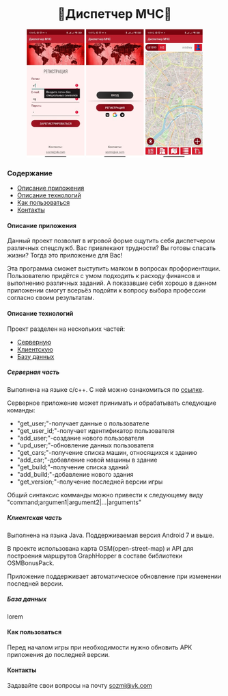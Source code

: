 <h1 align="center">🚨Диспетчер МЧС🚨</h1>

<p align="center">
  <img src="/readme/log.jpg" alt="фото" title="Авторизация в приложении" height=300px>
  <img src="/readme/auth.jpg" alt="фото" title="Авторизация в приложении" height=300px>
  <img src="/readme/map.jpg" alt="фото" title="Авторизация в приложении" height=300px>
</p>
<h3>Содержание</h3>
<ul>
  <li> <a href="#intro">Описание приложения</a></li>
  <li> <a href="#descr">Описание технологий</a></li>
  <li> <a href="#usage">Как пользоваться</a></li>
  <li> <a href="#contacts">Контакты</a></li>
</ul>

<h4 name="intro">Описание приложения</h4>
    <p>Данный проект позволит в игровой форме ощутить себя диспетчером различных спецслужб. Вас привлекают трудности? Вы готовы спасать жизни? Тогда это приложение для Вас!</p>
    <p>Эта программа сможет выступить маяком в вопросах профориентации. Пользователю придётся с умом подходить к расходу финансов и выполнению различных заданий. А показавшие себя хорошо в данном приложении смогут всерьёз подойти к вопросу выбора профессии согласно своим результатам.</p>

<h4 name="descr">Описание технологий</h4>
   Проект разделен на нескольких частей:
  <ul>
    <li><a href="#serv">Серверную</a></li>
    <li><a href="#client">Клиентскую</a></li>
    <li><a href="#bd">Базу данных</a></li>
  </ul>
  <h5 name="serv">Серверная часть</h5>
  <p>Выполнена на языке c/c++. С ней можно ознакомиться по <a href="https://github.com/sozmi/dispatcher_server">ссылке</a>.</p>
   <p>Серверное приложение может принимать и обрабатывать следующие команды:</p>
   <ul>
    <li>"get_user;"-получает данные о пользователе</li>
    <li>"get_user_id;"-получает идентификатор пользователя</li>
    <li>"add_user;"-создание нового пользователя</li>
    <li>"upd_user;"-обновление данных пользователя</li>
    <li>"get_cars;"-получение списка машин, относящихся к зданию</li>
    <li>"add_car;"-добавление новой машины в здание</li>
    <li>"get_build;"-получение списка зданий</li>
    <li>"add_build;"-добавление нового здания</li>
    <li>"get_version;"-получение последней версии игры</li>
   </ul>
  <p>Общий синтаксис комманды можно привести к следующему виду "command;argumen1|argument2|...|arguments"</p>

  <h5 name="client">Клиентская часть</h5>
  <p>Выполнена на языка Java. Поддерживаемая версия Android 7 и выше.</p>
  <p>В проекте использована карта OSM(open-street-map) и API для построения маршрутов GraphHopper в составе библиотеки OSMBonusPack.</p>
  <p>Приложение поддерживает автоматическое обновление при изменении последней версии.</p>
  <h5 name="bd">База данных</h5>
  lorem

<h4 name="usage">Как пользоваться</h4>
<p>Перед началом игры при необходимости нужно обновить APK приложения до последней версии.</p>



<h4 name="contacts">Контакты</h4>
Задавайте свои вопросы на почту <a href="mailto:sozmi@vk.com">sozmi@vk.com</a></p>
